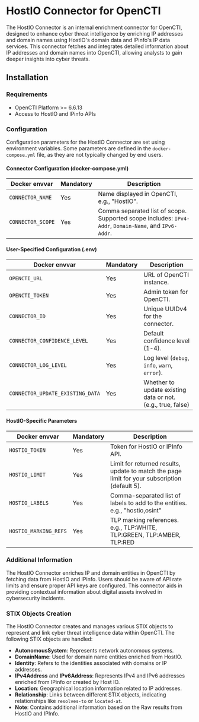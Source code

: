 # HostIO Connector for OpenCTI
The HostIO Connector is an internal enrichment connector for OpenCTI, designed to enhance cyber threat intelligence by enriching IP addresses and domain names using HostIO's domain data and IPinfo's IP data services. This connector fetches and integrates detailed information about IP addresses and domain names into OpenCTI, allowing analysts to gain deeper insights into cyber threats.

## Installation

### Requirements
- OpenCTI Platform >= 6.6.13
- Access to HostIO and IPinfo APIs

### Configuration
Configuration parameters for the HostIO Connector are set using environment variables. Some parameters are defined in the `docker-compose.yml` file, as they are not typically changed by end users.

#### Connector Configuration (docker-compose.yml)
| Docker envvar       | Mandatory | Description                                   |
|---------------------|-----------|-----------------------------------------------|
| `CONNECTOR_NAME`    | Yes       | Name displayed in OpenCTI, e.g., "HostIO".    |
| `CONNECTOR_SCOPE`   | Yes       | Comma separated list of scope. Supported scope includes: `IPv4-Addr`, `Domain-Name`, and `IPv6-Addr`. |

#### User-Specified Configuration (.env)
| Docker envvar                    | Mandatory | Description                                                 |
|----------------------------------|-----------|-------------------------------------------------------------|
| `OPENCTI_URL`                    | Yes       | URL of OpenCTI instance.                                    |
| `OPENCTI_TOKEN`                  | Yes       | Admin token for OpenCTI.                                    |
| `CONNECTOR_ID`                   | Yes       | Unique UUIDv4 for the connector.                            |
| `CONNECTOR_CONFIDENCE_LEVEL`     | Yes       | Default confidence level (1-4).                             |
| `CONNECTOR_LOG_LEVEL`            | Yes       | Log level (`debug`, `info`, `warn`, `error`).               |
| `CONNECTOR_UPDATE_EXISTING_DATA` | Yes       | Whether to update existing data or not. (e.g., true, false) |

#### HostIO-Specific Parameters
| Docker envvar          | Mandatory | Description                                                                                   |
|------------------------|-----------|-----------------------------------------------------------------------------------------------|
| `HOSTIO_TOKEN`         | Yes       | Token for HostIO or IPInfo API.                                                               |
| `HOSTIO_LIMIT`         | Yes       | Limit for returned results, update to match the page limit for your subscription (default 5). |
| `HOSTIO_LABELS`        | Yes       | Comma-separated list of labels to add to the entities. e.g., "hostio,osint"                   |
| `HOSTIO_MARKING_REFS`  | Yes       | TLP marking references. e.g., TLP:WHITE, TLP:GREEN, TLP:AMBER, TLP:RED                        |

### Additional Information
The HostIO Connector enriches IP and domain entities in OpenCTI by fetching data from HostIO and IPinfo. Users should be aware of API rate limits and ensure proper API keys are configured. This connector aids in providing contextual information about digital assets involved in cybersecurity incidents.

### STIX Objects Creation

The HostIO Connector creates and manages various STIX objects to represent and link cyber threat intelligence data within OpenCTI. The following STIX objects are handled:
- **AutonomousSystem**: Represents network autonomous systems.
- **DomainName**: Used for domain name entities enriched from HostIO.
- **Identity**: Refers to the identities associated with domains or IP addresses.
- **IPv4Address** and **IPv6Address**: Represents IPv4 and IPv6 addresses enriched from IPinfo or created by Host IO.
- **Location**: Geographical location information related to IP addresses.
- **Relationship**: Links between different STIX objects, indicating relationships like `resolves-to` or `located-at`.
- **Note**: Contains additional information based on the Raw results from HostIO and IPInfo.

